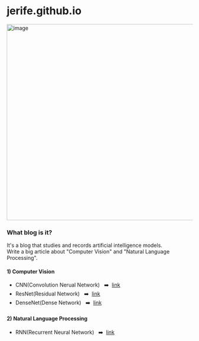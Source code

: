 # jerife.github.io

<img width="530" alt="image" src="https://user-images.githubusercontent.com/68190553/120896197-7445ff00-c65b-11eb-8165-31983c5185a8.png">


### What blog is it?
It's a blog that studies and records artificial intelligence models. <br/>
Write a big article about "Computer Vision" and "Natural Language Processing".

#### 1) Computer Vision 
* CNN(Convolution Nerual Network) &#160; ➡️ &#160;[link](https://jerife.github.io/2021-05-10-cnn/)
* ResNet(Residual Network) &#160; ➡️ &#160;[link](https://jerife.github.io/2021-05-11-resnet/)
* DenseNet(Dense Network) &#160; ➡️ &#160;[link](https://jerife.github.io/2021-05-12-densenet/)

#### 2) Natural Language Processing
* RNN(Recurrent Neural Network) &#160; ➡️ &#160;[link](https://jerife.github.io/2021-06-05-rnn/)

